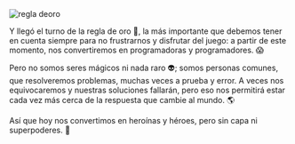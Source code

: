 <div class="text-center"><img src="https://mumuki.io/static/for_content/regla_oro.svg" alt="regla deoro"></div>

Y llegó el turno de la regla de oro :trident:, la más importante que debemos tener en cuenta siempre para no frustrarnos y disfrutar del juego: a partir de este momento, nos convertiremos en programadoras y programadores. :scream:

Pero no somos seres mágicos ni nada raro :alien:; somos personas comunes, que resolveremos problemas, muchas veces a prueba y error. A veces nos equivocaremos y nuestras soluciones fallarán, pero eso nos permitirá estar cada vez más cerca de la respuesta que cambie al mundo. :earth_americas:

Así que hoy nos convertimos en heroínas y héroes, pero sin capa ni superpoderes. :muscle:

